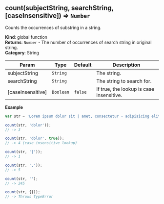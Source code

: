 <a name="count"></a>

## count(subjectString, searchString, [caseInsensitive]) ⇒ <code>Number</code>
Counts the occurrences of substring in a string.

**Kind**: global function  
**Returns**: <code>Number</code> - The number of occurrences of search string in original string.  
**Category**: String  

| Param | Type | Default | Description |
| --- | --- | --- | --- |
| subjectString | <code>String</code> |  | The string. |
| searchString | <code>String</code> |  | The string to search for. |
| [caseInsensitive] | <code>Boolean</code> | <code>false</code> | If true, the lookup is case insensitive. |

**Example**  
```js
var str = 'Lorem ipsum dolor sit | amet, consectetur - adipisicing elit. Aperiam inventore neque doloremque dolor ibus impedit ipsam, incidunt. Doloremque eveniet sit, illo, et incidunt, maiores sequi accusantium impedit aperiam officiis aspernatur nobis.';

count(str, 'dolor'));
// -> 3

count(str, 'dolor', true));
// -> 4 (case insensitive lookup)

count(str, '|'));
// -> 1

count(str, ','));
// -> 5

count(str, '');
// -> 245

count(str, {}));
// -> Throws TypeError
```
